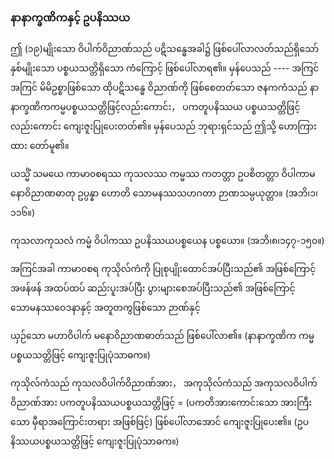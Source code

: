 ### နာနာက္ခဏိကနှင့် ဥပနိဿယ

ဤ (၁၉)မျိုးသော ဝိပါက်ဝိညာဏ်သည် ပဋိသန္ဓေအခါ၌ ဖြစ်ပေါ်လာလတ်သည်ရှိသော် နှစ်မျိုးသော
ပစ္စယသတ္တိရှိသော ကံကြောင့် ဖြစ်ပေါ်လာရ၏။ မှန်ပေသည် ---- အကြင် အကြင် မိမိဥစ္စာဖြစ်သော ထိုပဋိသန္ဓေ
ဝိညာဏ်ကို ဖြစ်စေတတ်သော ဇနကကံသည် နာနာက္ခဏိကကမ္မပစ္စယသတ္တိဖြင့်လည်းကောင်း， ပကတူပနိဿယ
ပစ္စယသတ္တိဖြင့်လည်းကောင်း ကျေးဇူးပြုပေးတတ်၏။ မှန်ပေသည် ဘုရားရှင်သည် ဤသို့ ဟောကြားထား
တော်မူ၏။

ယသ္မိံ သမယေ ကာမာ၀စရဿ ကုသလဿ ကမ္မဿ ကတတ္တာ ဥပစိတတ္တာ ဝိပါကာမနောဝိညာဏဓာတု
ဥပ္ပန္နာ ဟောတိ သောမနဿသဟဂတာ ဉာဏသမ္ပယုတ္တာ။ (အဘိ၊၁၊၁၁၆။)

ကုသလာကုသလံ ကမ္မံ ဝိပါကဿ ဥပနိဿယပစ္စယေန ပစ္စယော။ (အဘိ၊၈၊၁၄၇-၁၅၀။)

အကြင်အခါ ကာမာ၀စရ ကုသိုလ်ကံကို ပြုစုပျိုးထောင်အပ်ပြီးသည်၏ အဖြစ်ကြောင့် အဖန်ဖန် အထပ်ထပ်
ဆည်းပူးအပ်ပြီး ပွားများစေအပ်ပြီးသည်၏ အဖြစ်ကြောင့် သောမနဿဝေဒနာနှင့် အတူတကွဖြစ်သော ဉာဏ်နှင့်

ယှဉ်သော မဟာဝိပါက် မနောဝိညာဏဓာတ်သည် ဖြစ်ပေါ်လာ၏။ (နာနာက္ခဏိက ကမ္မပစ္စယသတ္တိဖြင့်
ကျေးဇူးပြုပုံသာဓက။)

ကုသိုလ်ကံသည် ကုသလဝိပါက်ဝိညာဏ်အား， အကုသိုလ်ကံသည် အကုသလဝိပါက် ဝိညာဏ်အား
ပကတူပနိဿယပစ္စယသတ္တိဖြင့် = (ပကတိအားကောင်းသော အားကြီးသော မှီရာအကြောင်းတရား အဖြစ်ဖြင့်)
ဖြစ်ပေါ်လာအောင် ကျေးဇူးပြုပေး၏။ (ဥပနိဿယပစ္စယသတ္တိဖြင့် ကျေးဇူးပြုပုံသာဓက။)
